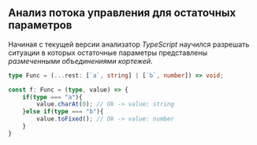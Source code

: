 ## Анализ потока управления для остаточных параметров

Начиная с текущей версии анализатор _TypeScript_ научился разрешать ситуации в которых остаточные параметры представлены _размеченными объединениями кортежей_.

`````ts
type Func = (...rest: [`a`, string] | [`b`, number]) => void;

const f: Func = (type, value) => {
    if(type === "a"){
        value.charAt(0); // Ok -> value: string
    }else if(type === "b"){
        value.toFixed(); // Ok -> value: number
    }
}
`````
